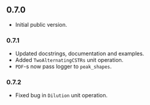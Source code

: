 ## 0.7.0
* Initial public version.

### 0.7.1
* Updated docstrings, documentation and examples.
* Added `TwoAlternatingCSTRs` unit operation.
* `PDF`-s now pass logger to `peak_shapes`.

### 0.7.2
* Fixed bug in `Dilution` unit operation.
